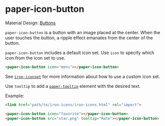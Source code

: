 paper-icon-button
=================

Material Design: <a href="http://www.google.com/design/spec/components/buttons.html">Buttons</a>

`paper-icon-button` is a button with an image placed at the center. When the user touches
the button, a ripple effect emanates from the center of the button.

`paper-icon-button` includes a default icon set.  Use `icon` to specify which icon
from the icon set to use.

```html
<paper-icon-button icon="menu"></paper-icon-button>
```

See [`iron-iconset`](#iron-iconset) for more information about
how to use a custom icon set.

Use `tooltip` to add a [`paper-tooltip`](#paper-tooltip) element with the desired text.

Example:

```html
<link href="path/to/iron-icons/iron-icons.html" rel="import">

<paper-icon-button icon="favorite"></paper-icon-button>
<paper-icon-button src="star.png" tooltip="Rate"></paper-icon-button>
```
